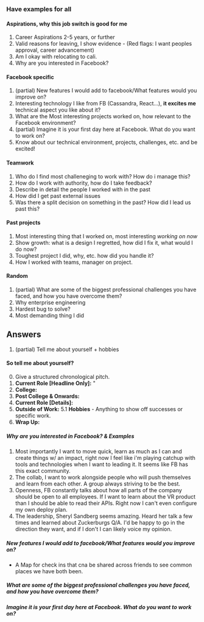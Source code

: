 ### Have examples for all

#### Aspirations, why this job switch is good for me
1. Career Aspirations 2-5 years, or further
2. Valid reasons for leaving, I show evidence - (Red flags: I want peoples approval, career advancement)
3. Am I okay with relocating to cali.
4. Why are you interested in Facebook? 

#### Facebook specific
1. (partial) New features I would add to facebook/What features would you improve on? 
2. Interesting technology I like from FB (Cassandra, React...), __it excites me__ technical aspect you like about it?
3. What are the Most interesting projects worked on, how relevant to the Facebook environment? 
4. (partial) Imagine it is your first day here at Facebook. What do you want to work on? 
5. Know about our technical environment, projects, challenges, etc. and be excited! 

#### Teamwork 
1. Who do I find most challeneging to work with? How do i manage this?
2. How do I work with authority, how do I take feedback? 
3. Describe in detail the people I worked with in the past
4. How did I get past external issues
5. Was there a split decision on something in the past? How did I lead us past this?

#### Past projects
1. Most interesting thing that I worked on, most interesting *working on now*
2. Show growth: what is a design I regretted, how did I fix it, what would I do now?
3. Toughest project I did, why, etc. how did you handle it?
4. How I worked with teams, manager on project.

#### Random
1. (partial) What are some of the biggest professional challenges you have faced, and how you have overcome them?
1. Why enterprise engineering
2. Hardest bug to solve?
3. Most demanding thing I did

## Answers
1. (partial) Tell me about yourself + hobbies

#### So tell me about yourself?
0. Give a structured chronological pitch.
1. __Current Role [Headline Only]:__ "
2. __College:__ 
3. __Post College & Onwards:__ 
4. __Current Role [Details]:__ 
5. __Outside of Work:__ 
5.1 __Hobbies__ - Anything to show off successes or specific work.
6. __Wrap Up:__ 

##### Why are you interested in Facebook? & Examples
1. Most importantly I want to move quick, learn as much as I can and create things w/ an impact, right now I feel like i'm playing catchup with tools and technologies when I want to leading it. It seems like FB has this exact community.
2. The collab, I want to work alongside people who will push themselves and learn from each other. A group always striving to be the best.
3. Openness, FB constantly talks about how all parts of the company should be open to all employees. If I want to learn about the VR product than I should be able to read their APIs. Right now I can't even configure my own deploy plan.
4. The leadership, Sheryl Sandberg seems amazing. Heard her talk a few times and learned about Zuckerburgs Q/A. I'd be happy to go in the direction they want, and if I don't I can likely voice my opinion.


##### New features I would add to facebook/What features would you improve on? 
- A Map for check ins that cna be shared across friends to see common places we have both been.

##### What are some of the biggest professional challenges you have faced, and how you have overcome them?

##### Imagine it is your first day here at Facebook. What do you want to work on? 
